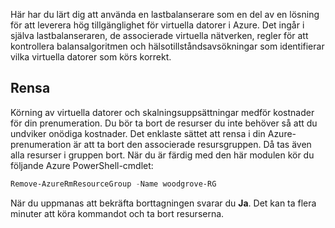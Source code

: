 Här har du lärt dig att använda en lastbalanserare som en del av en lösning för att leverera hög tillgänglighet för virtuella datorer i Azure. Det ingår i själva lastbalanseraren, de associerade virtuella nätverken, regler för att kontrollera balansalgoritmen och hälsotillståndsavsökningar som identifierar vilka virtuella datorer som körs korrekt.

## <a name="clean-up"></a>Rensa
<!---TODO: Update for sandbox?--->

Körning av virtuella datorer och skalningsuppsättningar medför kostnader för din prenumeration. Du bör ta bort de resurser du inte behöver så att du undviker onödiga kostnader. Det enklaste sättet att rensa i din Azure-prenumeration är att ta bort den associerade resursgruppen. Då tas även alla resurser i gruppen bort. När du är färdig med den här modulen kör du följande Azure PowerShell-cmdlet:

```powershell
Remove-AzureRmResourceGroup -Name woodgrove-RG
```

När du uppmanas att bekräfta borttagningen svarar du **Ja**. Det kan ta flera minuter att köra kommandot och ta bort resurserna.
